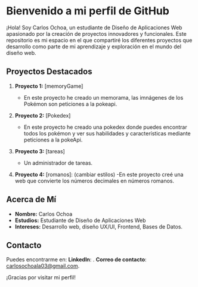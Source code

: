 # Bienvenido a mi perfil de GitHub

¡Hola! Soy Carlos Ochoa, un estudiante de Diseño de Aplicaciones Web apasionado por la creación de proyectos innovadores y funcionales. Este repositorio es mi espacio en el que compartiré los diferentes proyectos que desarrollo como parte de mi aprendizaje y exploración en el mundo del diseño web.

## Proyectos Destacados

1. **Proyecto 1:** [memoryGame]
   - En este proyecto he creado un memorama, las imnágenes de los Pokémon son peticiones
   a la pokeapi.


2. **Proyecto 2:** [Pokedex]
   - En este proyecto he creado una pokedex donde puedes encontrar todos los pokémon y ver sus habilidades y características mediante peticiones a la pokeApi.
     
3. **Proyecto 3:** [tareas]
   - Un administrador de tareas.

4. **Proyecto 4:** [romanos]: (cambiar estilos)
   -En este proyecto creé una web que convierte los números decimales en números romanos.

## Acerca de Mí

- **Nombre:** Carlos Ochoa
- **Estudios:** Estudiante de Diseño de Aplicaciones Web
- **Intereses:** Desarrollo web, diseño UX/UI, Frontend, Bases de Datos.

## Contacto

Puedes encontrarme en:
**LinkedIn**: .
**Correo de contacto**: carlosochoala03@gmail.com.

¡Gracias por visitar mi perfil!
